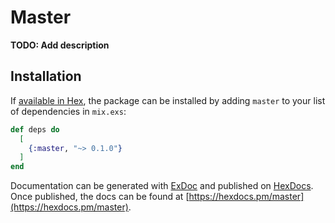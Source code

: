 # Master

**TODO: Add description**

## Installation

If [available in Hex](https://hex.pm/docs/publish), the package can be installed
by adding `master` to your list of dependencies in `mix.exs`:

```elixir
def deps do
  [
    {:master, "~> 0.1.0"}
  ]
end
```

Documentation can be generated with [ExDoc](https://github.com/elixir-lang/ex_doc)
and published on [HexDocs](https://hexdocs.pm). Once published, the docs can
be found at [https://hexdocs.pm/master](https://hexdocs.pm/master).

